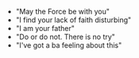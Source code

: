 - "May the Force be with you"
- "I find your lack of faith disturbing"
- "I am your father"
- "Do or do not. There is no try"
- "I've got a ba feeling about this"


